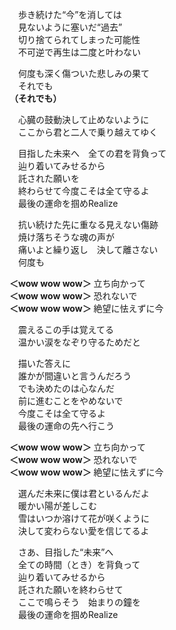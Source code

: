 　歩き続けた“今”を消しては  
　見ないように塞いだ“過去”  
　切り捨てられてしまった可能性  
　不可逆で再生は二度と叶わない

　何度も深く傷ついた悲しみの果て  
　それでも  
**（それでも）**

　心臓の鼓動決して止めないように  
　ここから君と二人で乗り越えてゆく

　目指した未来へ　全ての君を背負って  
　辿り着いてみせるから  
　託された願いを  
　終わらせて今度こそは全て守るよ  
　最後の運命を掴めRealize

　抗い続けた先に重なる見えない傷跡  
　焼け落ちそうな魂の声が  
　痛いよと繰り返し　決して離さない  
　何度も

**＜wow wow wow＞** 立ち向かって  
**＜wow wow wow＞** 恐れないで  
**＜wow wow wow＞** 絶望に怯えずに今

　震えるこの手は覚えてる  
　温かい涙をなぞり守るためだと

　描いた答えに  
　誰かが間違いと言うんだろう  
　でも決めたのは心なんだ  
　前に進むことをやめないで  
　今度こそは全て守るよ  
　最後の運命の先へ行こう

**＜wow wow wow＞** 立ち向かって  
**＜wow wow wow＞** 恐れないで  
**＜wow wow wow＞** 絶望に怯えずに今

　選んだ未来に僕は君といるんだよ  
　暖かい陽が差しこむ  
　雪はいつか溶けて花が咲くように  
　決して変わらない愛を信じてるよ

　さあ、目指した“未来”へ  
　全ての時間（とき）を背負って  
　辿り着いてみせるから  
　託された願いを終わらせて  
　ここで鳴らそう　始まりの鐘を  
　最後の運命を掴めRealize
